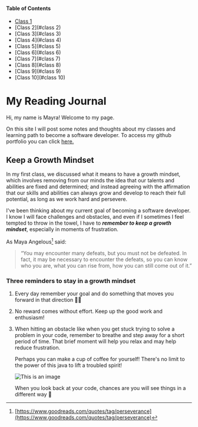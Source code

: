 #### Table of Contents

- <a href="https://mayracu.github.io/reading-notes" target="_blank">Class 1</a> 
- [Class 2](#class 2)
- [Class 3](#class 3)
- [Class 4](#class 4)
- [Class 5](#class 5)
- [Class 6](#class 6)
- [Class 7](#class 7)
- [Class 8](#class 8)
- [Class 9](#class 9)
- [Class 10](#class 10)

# My Reading Journal

Hi, my name is Mayra! Welcome to my page. 

On this site I will post some notes and thoughts about my classes and learning path to become a software developer. To access my github portfolio you can click [here.](https://github.com/mayracu)

## Keep a Growth Mindset

In my first class, we discussed what it means to have a growth mindset, which involves removing from our minds the idea that our talents and abilities are fixed and determined; and instead agreeing with the affirmation that our skills and abilities can always grow and develop to reach their full potential, as long as we work hard and persevere. 

I've been thinking about my current goal of becoming a software developer. I know I will face challenges and obstacles, and even if I sometimes I feel tempted to throw in the towel, I have to ***remember to keep a growth mindset***, especially in moments of frustration. 

As Maya Angelous[^note] said:

> “You may encounter many defeats, but you must not be defeated. In fact, it may be necessary to encounter the defeats, so you can know who you are, what you can rise from, how you can still come out of it.”

### Three reminders to stay in a growth mindset

1. Every day remember your goal and do something that moves you forward in that direction 🧗‍♀️
2. No reward comes without effort. Keep up the good work and enthusiasm! 
3. When hitting an obstacle like when you get stuck trying to solve a problem in your code, remember to breathe and step away for a short period of time. That brief moment will help you relax and may help reduce frustration. 

    Perhaps you can make a cup of coffee for yourself! There's no limit to the power of this java to lift a troubled spirit!

    ![This is an image](https://external-content.duckduckgo.com/iu/?u=https%3A%2F%2Ftse2.explicit.bing.net%2Fth%3Fid%3DOIP.c8nKn8XEvMijgCQPw_DhGgHaE7%26pid%3DApi&f=1&ipt=7c3971a3ae1754124e1c8fe5910b48abf93e126e4632364d01eedd0ef4e714e3&ipo=images)

    When you look back at your code, chances are you will see things in a different way 🙂


[^note]: [https://www.goodreads.com/quotes/tag/perseverance](https://www.goodreads.com/quotes/tag/perseverance)
